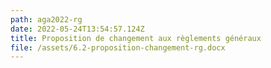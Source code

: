 ```yaml
---
path: aga2022-rg
date: 2022-05-24T13:54:57.124Z
title: Proposition de changement aux règlements généraux
file: /assets/6.2-proposition-changement-rg.docx
---
```

